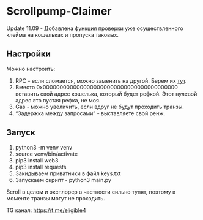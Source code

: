 # Scrollpump-Claimer

Update 11.09 - Добавлена функция проверки уже осуществленного клейма на кошельках и пропуска таковых.

## Настройки

Можно настроить:

1. RPC - если сломается, можно заменить на другой. Берем их [тут](https://chainlist.org/chain/534352).
2. Вместо 0x0000000000000000000000000000000000000000 вставить свой адрес кошелька, который будет рефкой. Этот нулевой адрес это пустая рефка, не моя.
3. Gas - можно увеличить, если вдруг не будут проходить транзы.
4. “Задержка между запросами” - выставляете свой ренж.

## Запуск

1. python3 -m venv venv
2. source venv/bin/activate
3. pip3 install web3
4. pip3 install requests
5. Закидываем приватники в файл keys.txt
6. Запускаем скрипт - python3 main.py

Scroll в целом и эксплорер в частности сильно тупят, поэтому в моменте транзы могут не проходить.

TG канал: https://t.me/eligible4
